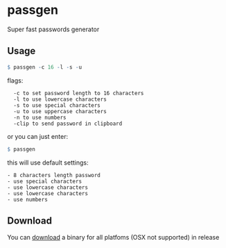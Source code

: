 # passgen
Super fast passwords generator

## Usage

  ```r
  $ passgen -c 16 -l -s -u
  ```
  flags:

      -c to set password length to 16 characters
      -l to use lowercase characters
      -s to use special characters
      -u to use uppercase characters
      -n to use numbers
      -clip to send password in clipboard

  or you can just enter:
  ```r
  $ passgen
  ```
  this will use default settings:

    - 8 сharacters length password
    - use special characters
    - use lowercase characters
    - use lowercase characters
    - use numbers

## Download

  You can [download](https://github.com/Out-Of-Mind/passgen/releases/tag/v.2.0) a binary for all platfoms (OSX not supported) in release